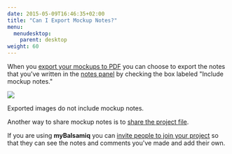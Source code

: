 ```yaml
---
date: 2015-05-09T16:46:35+02:00
title: "Can I Export Mockup Notes?"
menu:
  menudesktop:
    parent: desktop
weight: 60
---
```

When you [export your mockups to PDF](https://docs.balsamiq.com/desktop/exporting/#exporting-to-pdf) you can choose to export the notes that you've written in the [notes panel](https://docs.balsamiq.com/desktop/intro/#notes) by checking the box labeled "Include mockup notes."

![](https://media.balsamiq.com/img/support/docs/m4d/b3/export-mockup-notes.png)

Exported images do not include mockup notes.

Another way to share mockup notes is to [share the project file](/desktop/sharing/#share-balsamiq-files).

If you are using **myBalsamiq** you can [invite people to join your project](https://docs.balsamiq.com/mybalsamiq/sharing/#make-them-a-project-member) so that they can see the notes and comments you've made and add their own.
